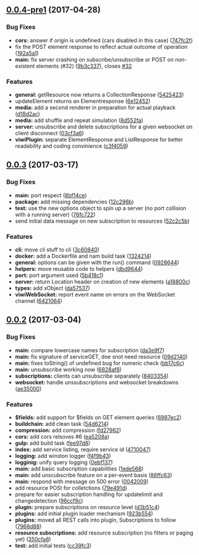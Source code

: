 <a name="0.0.4-pre1"></a>
## [0.0.4-pre1](https://github.com/wzr1337/viwiServer/compare/0.0.3...v0.0.4-pre1) (2017-04-28)


### Bug Fixes

* **cors:** answer if origin is undefined (cars disabled in this case) ([747fc2f](https://github.com/wzr1337/viwiServer/commit/747fc2f))
* fix the POST element response to reflect actual outcome of operation ([192a5a1](https://github.com/wzr1337/viwiServer/commit/192a5a1))
* **main:** fix server crashing on subscribe/unsubscribe or POST on non-existent elements (#32) ([9b3c337](https://github.com/wzr1337/viwiServer/commit/9b3c337)), closes [#32](https://github.com/wzr1337/viwiServer/issues/32)


### Features

* **general:** getResource now returns a CollectionResponse ([5425423](https://github.com/wzr1337/viwiServer/commit/5425423))
* updateElement returns an Elementresponse ([6e12452](https://github.com/wzr1337/viwiServer/commit/6e12452))
* **media:** add a second renderer in preparation for actual playback ([d18d2ac](https://github.com/wzr1337/viwiServer/commit/d18d2ac))
* **media:** add shuffle and repeat simulation ([8d552fa](https://github.com/wzr1337/viwiServer/commit/8d552fa))
* **server:** unsubscribe and delete subscriptions for a given websocket on client disconnect ([03cf3a6](https://github.com/wzr1337/viwiServer/commit/03cf3a6))
* **viwiPlugin:** separate ElementResponse and ListResponse for better readability and coding convinience ([c3f4059](https://github.com/wzr1337/viwiServer/commit/c3f4059))



<a name="0.0.3"></a>
## [0.0.3](https://github.com/wzr1337/viwiServer/compare/0.0.2...0.0.3) (2017-03-17)


### Bug Fixes

* **main:** port respect ([8bf14ce](https://github.com/wzr1337/viwiServer/commit/8bf14ce))
* **package:** add missing dependencies ([12c296b](https://github.com/wzr1337/viwiServer/commit/12c296b))
* **test:** use the new options object to spin up a server (no port collision with a running server) ([76fc722](https://github.com/wzr1337/viwiServer/commit/76fc722))
* send initial data message on new subscription to resources ([52c2c5b](https://github.com/wzr1337/viwiServer/commit/52c2c5b))


### Features

* **cli:** move cli stuff to cli ([3c60840](https://github.com/wzr1337/viwiServer/commit/3c60840))
* **docker:** add a Dockerfile and nam build task ([1324214](https://github.com/wzr1337/viwiServer/commit/1324214))
* **general:** options can be given with the run() command ([0928644](https://github.com/wzr1337/viwiServer/commit/0928644))
* **helpers:** move reusable code to helpers ([dbd9644](https://github.com/wzr1337/viwiServer/commit/dbd9644))
* **port:** port argument used ([5b418c1](https://github.com/wzr1337/viwiServer/commit/5b418c1))
* **server:** return Location header on creation of new elements ([a18800c](https://github.com/wzr1337/viwiServer/commit/a18800c))
* **types:** add xObject ([da57537](https://github.com/wzr1337/viwiServer/commit/da57537))
* **viwiWebSocket:** report event name on errors on the WebSocket channel ([6421064](https://github.com/wzr1337/viwiServer/commit/6421064))



<a name="0.0.2"></a>
## [0.0.2](https://github.com/wzr1337/viwiServer/compare/1ede568...0.0.2) (2017-03-04)


### Bug Fixes

* **main:** compare lowercase names for subscription ([da3e9f7](https://github.com/wzr1337/viwiServer/commit/da3e9f7))
* **main:** fix signature of serviceGET, doe snot need resource ([09d2140](https://github.com/wzr1337/viwiServer/commit/09d2140))
* **main:** fixes toString() of undefined bug for numeric check ([bb17c6c](https://github.com/wzr1337/viwiServer/commit/bb17c6c))
* **main:** unsubscribe working now ([6828af8](https://github.com/wzr1337/viwiServer/commit/6828af8))
* **subscriptions:** clients can unsubscribe separately ([8403354](https://github.com/wzr1337/viwiServer/commit/8403354))
* **websocket:** handle unssubscriptions and websocket breakdowns ([ae35000](https://github.com/wzr1337/viwiServer/commit/ae35000))


### Features

* **$fields:** add support for $fields on GET element queries ([6987ec2](https://github.com/wzr1337/viwiServer/commit/6987ec2))
* **buildchain:** add clean task ([54d6214](https://github.com/wzr1337/viwiServer/commit/54d6214))
* **compression:** add compression ([fd27962](https://github.com/wzr1337/viwiServer/commit/fd27962))
* **cors:** add cors relsoves #6 ([ea5208a](https://github.com/wzr1337/viwiServer/commit/ea5208a))
* **gulp:** add build task ([fee97d8](https://github.com/wzr1337/viwiServer/commit/fee97d8))
* **index:** add service listing, require service id ([4710047](https://github.com/wzr1337/viwiServer/commit/4710047))
* **logging:** add winston logger ([f4f9b43](https://github.com/wzr1337/viwiServer/commit/f4f9b43))
* **logginig:** unify query logging ([0ebf137](https://github.com/wzr1337/viwiServer/commit/0ebf137))
* **main:** add basic subscription capabilities ([1ede568](https://github.com/wzr1337/viwiServer/commit/1ede568))
* **main:** add unscubscribe feature on a per-event basis ([86ffc63](https://github.com/wzr1337/viwiServer/commit/86ffc63))
* **main:** respond with message on 500 error ([0042009](https://github.com/wzr1337/viwiServer/commit/0042009))
* add resource POSt for colletctions ([79e491d](https://github.com/wzr1337/viwiServer/commit/79e491d))
* prepare for easier subscription handling for updatelimit and changedetection ([96ccf9c](https://github.com/wzr1337/viwiServer/commit/96ccf9c))
* **plugin:** prepare subscriptions on resource level ([d3b51c4](https://github.com/wzr1337/viwiServer/commit/d3b51c4))
* **plugins:** add initial plugin loader mechanism ([923b554](https://github.com/wzr1337/viwiServer/commit/923b554))
* **plugins:** moved all REST calls into plugin, Subscriptions to follow ([7968d88](https://github.com/wzr1337/viwiServer/commit/7968d88))
* **resource subscriptions:** add resource subscription (no filters or paging yet) ([350cfa8](https://github.com/wzr1337/viwiServer/commit/350cfa8))
* **test:** add initial tests ([cc39fc3](https://github.com/wzr1337/viwiServer/commit/cc39fc3))



